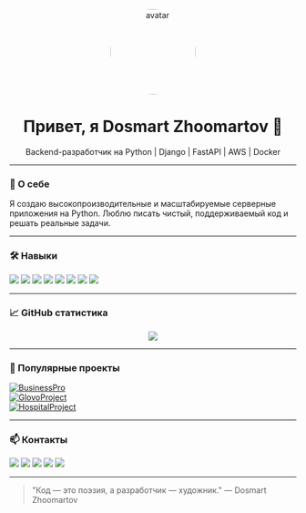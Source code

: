 <p align="center">
  <img src="https://github.com/zhoomartov.png" alt="avatar" width="150" style="border-radius:50%;" />
</p>

<h1 align="center">Привет, я Dosmart Zhoomartov 👋</h1>

<p align="center">Backend-разработчик на Python | Django | FastAPI | AWS | Docker</p>

---

### 🔭 О себе

Я создаю высокопроизводительные и масштабируемые серверные приложения на Python. Люблю писать чистый, поддерживаемый код и решать реальные задачи.

---

### 🛠 Навыки

<p>
  <img src="https://img.shields.io/badge/-Python-3776AB?style=for-the-badge&logo=python&logoColor=white" />
  <img src="https://img.shields.io/badge/-Django-092E20?style=for-the-badge&logo=django&logoColor=white" />
  <img src="https://img.shields.io/badge/-FastAPI-009688?style=for-the-badge&logo=fastapi&logoColor=white" />
  <img src="https://img.shields.io/badge/-PostgreSQL-316192?style=for-the-badge&logo=postgresql&logoColor=white" />
  <img src="https://img.shields.io/badge/-Redis-DC382D?style=for-the-badge&logo=redis&logoColor=white" />
  <img src="https://img.shields.io/badge/-Docker-2496ED?style=for-the-badge&logo=docker&logoColor=white" />
  <img src="https://img.shields.io/badge/-AWS-232F3E?style=for-the-badge&logo=amazonaws&logoColor=white" />
  <img src="https://img.shields.io/badge/-Linux-FCC624?style=for-the-badge&logo=linux&logoColor=black" />
</p>

---

### 📈 GitHub статистика

<p align="center">
  <img src="https://github-readme-stats.vercel.app/api?username=zhoomartov&show_icons=true&count_private=true&hide_title=true&theme=radical" />
</p>

---

### 🚀 Популярные проекты

[![BusinessPro](https://github-readme-stats.vercel.app/api/pin/?username=zhoomartov&repo=BusinessPro&theme=radical)](https://github.com/zhoomartov/BusinessPro)  
[![GlovoProject](https://github-readme-stats.vercel.app/api/pin/?username=zhoomartov&repo=GlovoProject&theme=radical)](https://github.com/zhoomartov/GlovoProject)  
[![HospitalProject](https://github-readme-stats.vercel.app/api/pin/?username=zhoomartov&repo=HospitalProject&theme=radical)](https://github.com/zhoomartov/HospitalProject)  

---

### 📫 Контакты

<p>
  <a href="https://www.linkedin.com/in/dosmart-zhoomartov-969609322" target="_blank"><img src="https://img.shields.io/badge/LinkedIn-0077B5?style=for-the-badge&logo=linkedin&logoColor=white" /></a>
  <a href="https://github.com/zhoomartov" target="_blank"><img src="https://img.shields.io/badge/GitHub-181717?style=for-the-badge&logo=github&logoColor=white" /></a>
  <a href="https://wa.me/996501750707" target="_blank"><img src="https://img.shields.io/badge/WhatsApp-25D366?style=for-the-badge&logo=whatsapp&logoColor=white" /></a>
  <a href="https://t.me/zhoomartov_7" target="_blank"><img src="https://img.shields.io/badge/Telegram-0088CC?style=for-the-badge&logo=telegram&logoColor=white" /></a>
  <a href="https://instagram.com/zhoomartov_7" target="_blank"><img src="https://img.shields.io/badge/Instagram-E4405F?style=for-the-badge&logo=instagram&logoColor=white" /></a>
</p>

---

> "Код — это поэзия, а разработчик — художник." — Dosmart Zhoomartov

